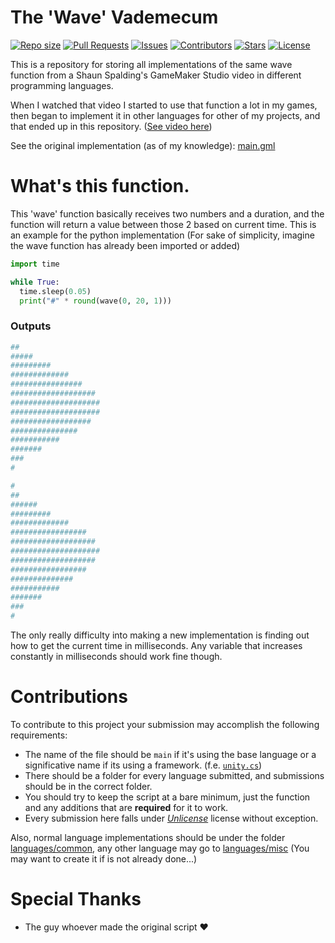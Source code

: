 # The 'Wave' Vademecum
<a href = "https://github.com/AntikoreDev/wave" onClick = "return false"><img alt = "Repo size" src = "https://img.shields.io/github/repo-size/AntikoreDev/wave"></a>
<a href = "https://github.com/AntikoreDev/wave/pulls"><img alt = "Pull Requests" src = "https://img.shields.io/github/issues-pr/AntikoreDev/wave"></a>
<a href = "https://github.com/AntikoreDev/wave/issues"><img alt = "Issues" src = "https://img.shields.io/github/issues/AntikoreDev/wave"></a>
<a href = "https://github.com/AntikoreDev/wave/graphs/contributors"><img alt = "Contributors" src = "https://img.shields.io/github/contributors/AntikoreDev/wave"></a>
<a href = "https://github.com/AntikoreDev/wave/stargazers"><img alt = "Stars" src = "https://img.shields.io/github/stars/AntikoreDev/wave"></a>
<a href = "https://github.com/AntikoreDev/wave/LICENSE"><img alt = "License" src = "https://img.shields.io/github/license/AntikoreDev/wave"></a>

This is a repository for storing all implementations of the same wave function from a Shaun Spalding's GameMaker Studio video in different programming languages.

When I watched that video I started to use that function a lot in my games, then began to implement it in other languages for other of my projects, and that ended up in this repository. ([See video here](https://youtu.be/2FroAhEsuE8?t=268))

See the original implementation (as of my knowledge): [main.gml](./languages/common/gml/main.gml) 

# What's this function. 
This 'wave' function basically receives two numbers and a duration, and the function will return a value between those 2 based on current time.
This is an example for the python implementation (For sake of simplicity, imagine the wave function has already been imported or added)

```py
import time

while True:
  time.sleep(0.05)
  print("#" * round(wave(0, 20, 1)))
```

### Outputs
```bash
##
#####
#########
#############
################
###################
####################
####################
##################
###############
###########
#######
###
#

#
##
######
#########
#############
#################
###################
####################
###################
#################
##############
###########
#######
###
#
```
The only really difficulty into making a new implementation is finding out how to get the current time in milliseconds. Any variable that increases constantly in milliseconds should work fine though.

# Contributions
To contribute to this project your submission may accomplish the following requirements:
- The name of the file should be `main` if it's using the base language or a significative name if its using a framework. (f.e. [`unity.cs`](./languages/common/csharp/unity.cs))
- There should be a folder for every language submitted, and submissions should be in the correct folder.
- You should try to keep the script at a bare minimum, just the function and any additions that are **required** for it to work.
- Every submission here falls under _[Unlicense](https://unlicense.org/)_ license without exception. 

Also, normal language implementations should be under the folder [languages/common](./languages/common), any other language may go to [languages/misc](./languages/misc) (You may want to create it if is not already done...)

# Special Thanks
- The guy whoever made the original script ❤️
